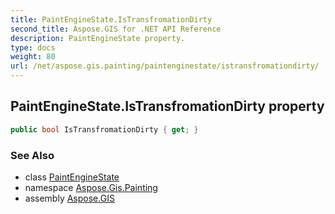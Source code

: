 ```yaml
---
title: PaintEngineState.IsTransfromationDirty
second_title: Aspose.GIS for .NET API Reference
description: PaintEngineState property. 
type: docs
weight: 80
url: /net/aspose.gis.painting/paintenginestate/istransfromationdirty/
---
```

## PaintEngineState.IsTransfromationDirty property

```csharp
public bool IsTransfromationDirty { get; }
```

### See Also

* class [PaintEngineState](../)
* namespace [Aspose.Gis.Painting](../../paintenginestate/)
* assembly [Aspose.GIS](../../../)


